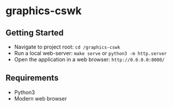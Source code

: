 # graphics-cswk

## Getting Started

- Navigate to project root: `cd /graphics-cswk`
- Run a local web-server: `make serve` or `python3 -m http.server`
- Open the application in a web browser: `http://0.0.0.0:8000/`

## Requirements

- Python3
- Modern web browser

